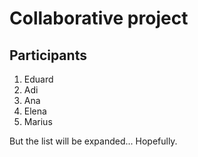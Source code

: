# Collaborative project

## Participants
1. Eduard
2. Adi
3. Ana
4. Elena
5. Marius

But the list will be expanded... Hopefully.